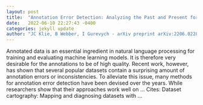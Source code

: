 ```yaml
---
layout: post
title:  "Annotation Error Detection: Analyzing the Past and Present for a More Coherent Future"
date:   2022-06-10 22:27:43 -0400
categories: jekyll update
author: "JC Klie, B Webber, I Gurevych - arXiv preprint arXiv:2206.02280, 2022"
---
```

Annotated data is an essential ingredient in natural language processing for training and evaluating machine learning models. It is therefore very desirable for the annotations to be of high quality. Recent work, however, has shown that several popular datasets contain a surprising amount of annotation errors or inconsistencies. To alleviate this issue, many methods for annotation error detection have been devised over the years. While researchers show that their approaches work well on …
Cites: ‪Dataset cartography: Mapping and diagnosing datasets with …‬  